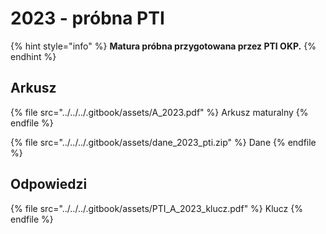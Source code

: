 # 2023 - próbna PTI

{% hint style="info" %}
**Matura próbna przygotowana przez PTI OKP.**
{% endhint %}

## Arkusz

{% file src="../../../.gitbook/assets/A_2023.pdf" %}
Arkusz maturalny
{% endfile %}

{% file src="../../../.gitbook/assets/dane_2023_pti.zip" %}
Dane
{% endfile %}

## Odpowiedzi

{% file src="../../../.gitbook/assets/PTI_A_2023_klucz.pdf" %}
Klucz
{% endfile %}
